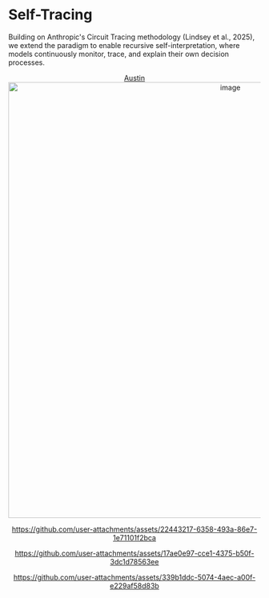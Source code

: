 # Self-Tracing
Building on Anthropic's Circuit Tracing methodology (Lindsey et al., 2025), we extend the paradigm to enable recursive self-interpretation, where models continuously monitor, trace, and explain their own decision processes. 

<div align="center">

[Austin](https://claude.ai/public/artifacts/f6ca1572-79b7-44ab-bd50-2ac87b3309b1)
<img width="871" alt="image" src="https://github.com/user-attachments/assets/76ddc302-5de6-429b-92e9-c4d26c30008a" />

https://github.com/user-attachments/assets/22443217-6358-493a-86e7-1e71101f2bca

https://github.com/user-attachments/assets/17ae0e97-cce1-4375-b50f-3dc1d78563ee

https://github.com/user-attachments/assets/339b1ddc-5074-4aec-a00f-e229af58d83b

